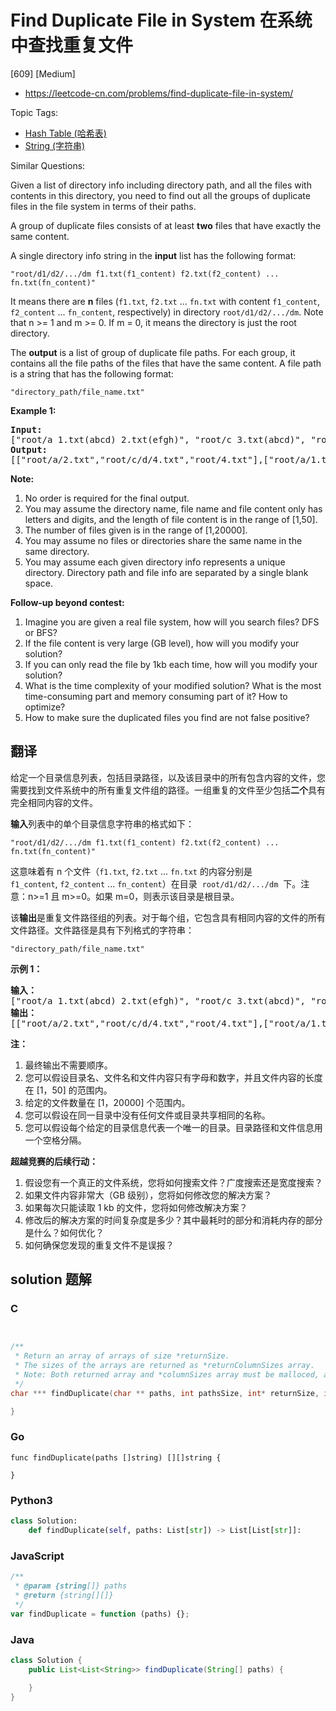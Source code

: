 # Find Duplicate File in System 在系统中查找重复文件

[609] [Medium]

- https://leetcode-cn.com/problems/find-duplicate-file-in-system/

Topic Tags:

- [Hash Table (哈希表)](https://leetcode-cn.com/tag/hash-table/)
- [String (字符串)](https://leetcode-cn.com/tag/string/)

Similar Questions:

Given a list of directory info including directory path, and all the files with contents in this directory, you need to find out all the groups of duplicate files in the file system in terms of their paths.

A group of duplicate files consists of at least **two** files that have exactly the same content.

A single directory info string in the **input** list has the following format:

`"root/d1/d2/.../dm f1.txt(f1_content) f2.txt(f2_content) ... fn.txt(fn_content)"`

It means there are **n** files (`f1.txt`, `f2.txt` ... `fn.txt` with content `f1_content`, `f2_content` ... `fn_content`, respectively) in directory `root/d1/d2/.../dm`. Note that n >= 1 and m >= 0. If m = 0, it means the directory is just the root directory.

The **output** is a list of group of duplicate file paths. For each group, it contains all the file paths of the files that have the same content. A file path is a string that has the following format:

`"directory_path/file_name.txt"`

**Example 1:**

<pre><b>Input:</b>
["root/a 1.txt(abcd) 2.txt(efgh)", "root/c 3.txt(abcd)", "root/c/d 4.txt(efgh)", "root 4.txt(efgh)"]
<b>Output:</b>  
[["root/a/2.txt","root/c/d/4.txt","root/4.txt"],["root/a/1.txt","root/c/3.txt"]]
</pre>

**Note:**

1.  No order is required for the final output.
2.  You may assume the directory name, file name and file content only has letters and digits, and the length of file content is in the range of \[1,50\].
3.  The number of files given is in the range of \[1,20000\].
4.  You may assume no files or directories share the same name in the same directory.
5.  You may assume each given directory info represents a unique directory. Directory path and file info are separated by a single blank space.

**Follow-up beyond contest:**

1.  Imagine you are given a real file system, how will you search files? DFS or BFS?
2.  If the file content is very large (GB level), how will you modify your solution?
3.  If you can only read the file by 1kb each time, how will you modify your solution?
4.  What is the time complexity of your modified solution? What is the most time-consuming part and memory consuming part of it? How to optimize?
5.  How to make sure the duplicated files you find are not false positive?

## 翻译

给定一个目录信息列表，包括目录路径，以及该目录中的所有包含内容的文件，您需要找到文件系统中的所有重复文件组的路径。一组重复的文件至少包括**二个**具有完全相同内容的文件。

**输入**列表中的单个目录信息字符串的格式如下：

`"root/d1/d2/.../dm f1.txt(f1_content) f2.txt(f2_content) ... fn.txt(fn_content)"`

这意味着有 n 个文件（`f1.txt`, `f2.txt` ... `fn.txt` 的内容分别是 `f1_content`, `f2_content` ... `fn_content`）在目录  `root/d1/d2/.../dm`  下。注意：n>=1 且 m>=0。如果 m=0，则表示该目录是根目录。

该**输出**是重复文件路径组的列表。对于每个组，它包含具有相同内容的文件的所有文件路径。文件路径是具有下列格式的字符串：

`"directory_path/file_name.txt"`

**示例 1：**

<pre><strong>输入：</strong>
["root/a 1.txt(abcd) 2.txt(efgh)", "root/c 3.txt(abcd)", "root/c/d 4.txt(efgh)", "root 4.txt(efgh)"]
<strong>输出：</strong>  
[["root/a/2.txt","root/c/d/4.txt","root/4.txt"],["root/a/1.txt","root/c/3.txt"]]
</pre>

**注：**

1.  最终输出不需要顺序。
2.  您可以假设目录名、文件名和文件内容只有字母和数字，并且文件内容的长度在 \[1，50\] 的范围内。
3.  给定的文件数量在 \[1，20000\] 个范围内。
4.  您可以假设在同一目录中没有任何文件或目录共享相同的名称。
5.  您可以假设每个给定的目录信息代表一个唯一的目录。目录路径和文件信息用一个空格分隔。

**超越竞赛的后续行动：**

1.  假设您有一个真正的文件系统，您将如何搜索文件？广度搜索还是宽度搜索？
2.  如果文件内容非常大（GB 级别），您将如何修改您的解决方案？
3.  如果每次只能读取 1 kb 的文件，您将如何修改解决方案？
4.  修改后的解决方案的时间复杂度是多少？其中最耗时的部分和消耗内存的部分是什么？如何优化？
5.  如何确保您发现的重复文件不是误报？

## solution 题解

### C

```c


/**
 * Return an array of arrays of size *returnSize.
 * The sizes of the arrays are returned as *returnColumnSizes array.
 * Note: Both returned array and *columnSizes array must be malloced, assume caller calls free().
 */
char *** findDuplicate(char ** paths, int pathsSize, int* returnSize, int** returnColumnSizes){

}


```

### Go

```golang
func findDuplicate(paths []string) [][]string {

}
```

### Python3

```python
class Solution:
    def findDuplicate(self, paths: List[str]) -> List[List[str]]:

```

### JavaScript

```javascript
/**
 * @param {string[]} paths
 * @return {string[][]}
 */
var findDuplicate = function (paths) {};
```

### Java

```java
class Solution {
    public List<List<String>> findDuplicate(String[] paths) {

    }
}
```
